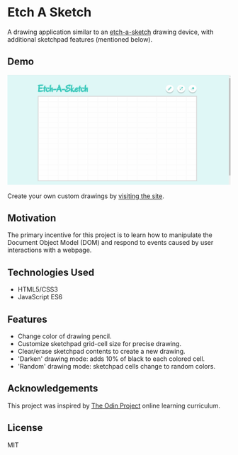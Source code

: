 # Etch A Sketch

A drawing application similar to an [etch-a-sketch](https://en.wikipedia.org/wiki/Etch_A_Sketch) drawing device, with additional sketchpad features (mentioned below).

## Demo

![Etch A Sketch Demo](assets/demo.gif)

Create your own custom drawings by [visiting the site](https://pa-aggarwal.github.io/etch-a-sketch/).

## Motivation

The primary incentive for this project is to learn how to manipulate the Document Object Model (DOM) and respond to events caused by user interactions with a webpage.

## Technologies Used

* HTML5/CSS3
* JavaScript ES6

## Features

* Change color of drawing pencil.
* Customize sketchpad grid-cell size for precise drawing.
* Clear/erase sketchpad contents to create a new drawing.
* 'Darken' drawing mode: adds 10% of black to each colored cell.
* 'Random' drawing mode: sketchpad cells change to random colors.

## Acknowledgements

This project was inspired by [The Odin Project](https://www.theodinproject.com/home) online learning curriculum.

## License

MIT
